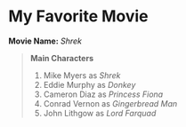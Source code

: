 # My Favorite Movie
**Movie Name:** *Shrek*
>
>**Main Characters**
>1. Mike Myers as *Shrek*
>2. Eddie Murphy as *Donkey*
>3. Cameron Diaz as *Princess Fiona*
>4. Conrad Vernon as *Gingerbread Man*
>5. John Lithgow as *Lord Farquad*

